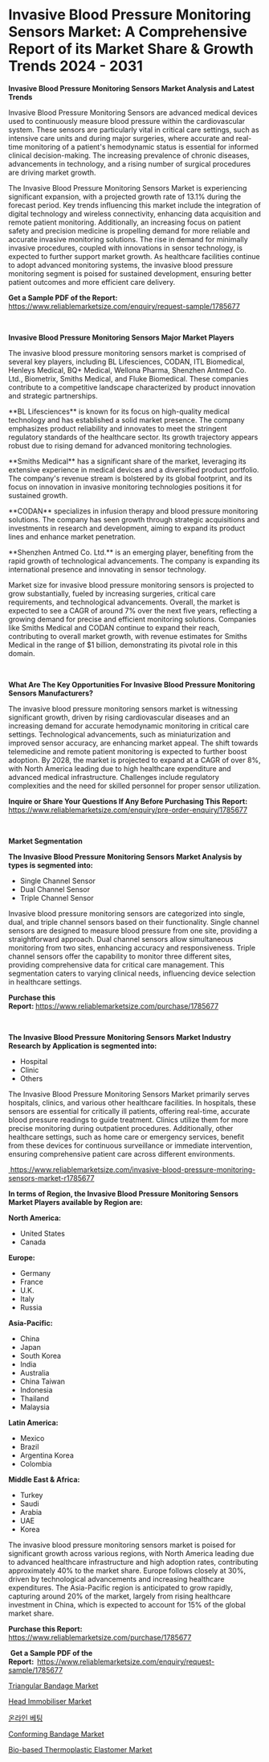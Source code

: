 <p><h1>Invasive Blood Pressure Monitoring Sensors Market: A Comprehensive Report of its Market Share & Growth Trends 2024 - 2031</h1></p><p><strong>Invasive Blood Pressure Monitoring Sensors Market Analysis and Latest Trends</strong></p>
<p><p>Invasive Blood Pressure Monitoring Sensors are advanced medical devices used to continuously measure blood pressure within the cardiovascular system. These sensors are particularly vital in critical care settings, such as intensive care units and during major surgeries, where accurate and real-time monitoring of a patient's hemodynamic status is essential for informed clinical decision-making. The increasing prevalence of chronic diseases, advancements in technology, and a rising number of surgical procedures are driving market growth.</p><p>The Invasive Blood Pressure Monitoring Sensors Market is experiencing significant expansion, with a projected growth rate of 13.1% during the forecast period. Key trends influencing this market include the integration of digital technology and wireless connectivity, enhancing data acquisition and remote patient monitoring. Additionally, an increasing focus on patient safety and precision medicine is propelling demand for more reliable and accurate invasive monitoring solutions. The rise in demand for minimally invasive procedures, coupled with innovations in sensor technology, is expected to further support market growth. As healthcare facilities continue to adopt advanced monitoring systems, the invasive blood pressure monitoring segment is poised for sustained development, ensuring better patient outcomes and more efficient care delivery.</p></p>
<p><strong>Get a Sample PDF of the Report:&nbsp;</strong> <a href="https://www.reliablemarketsize.com/enquiry/request-sample/1785677?utm_campaign=1171&utm_medium=2&utm_source=Github&utm_content=ia&utm_term=09102024&utm_id=invasive-blood-pressure-monitoring-sensors">https://www.reliablemarketsize.com/enquiry/request-sample/1785677</a></p>
<p>&nbsp;</p>
<p><strong>Invasive Blood Pressure Monitoring Sensors Major Market Players</strong></p>
<p><p>The invasive blood pressure monitoring sensors market is comprised of several key players, including BL Lifesciences, CODAN, ITL Biomedical, Henleys Medical, BQ+ Medical, Wellona Pharma, Shenzhen Antmed Co. Ltd., Biometrix, Smiths Medical, and Fluke Biomedical. These companies contribute to a competitive landscape characterized by product innovation and strategic partnerships.</p><p>**BL Lifesciences** is known for its focus on high-quality medical technology and has established a solid market presence. The company emphasizes product reliability and innovates to meet the stringent regulatory standards of the healthcare sector. Its growth trajectory appears robust due to rising demand for advanced monitoring technologies.</p><p>**Smiths Medical** has a significant share of the market, leveraging its extensive experience in medical devices and a diversified product portfolio. The company's revenue stream is bolstered by its global footprint, and its focus on innovation in invasive monitoring technologies positions it for sustained growth.</p><p>**CODAN** specializes in infusion therapy and blood pressure monitoring solutions. The company has seen growth through strategic acquisitions and investments in research and development, aiming to expand its product lines and enhance market penetration.</p><p>**Shenzhen Antmed Co. Ltd.** is an emerging player, benefiting from the rapid growth of technological advancements. The company is expanding its international presence and innovating in sensor technology.</p><p>Market size for invasive blood pressure monitoring sensors is projected to grow substantially, fueled by increasing surgeries, critical care requirements, and technological advancements. Overall, the market is expected to see a CAGR of around 7% over the next five years, reflecting a growing demand for precise and efficient monitoring solutions. Companies like Smiths Medical and CODAN continue to expand their reach, contributing to overall market growth, with revenue estimates for Smiths Medical in the range of $1 billion, demonstrating its pivotal role in this domain.</p></p>
<p>&nbsp;</p>
<p><strong>What Are The Key Opportunities For Invasive Blood Pressure Monitoring Sensors Manufacturers?</strong></p>
<p><p>The invasive blood pressure monitoring sensors market is witnessing significant growth, driven by rising cardiovascular diseases and an increasing demand for accurate hemodynamic monitoring in critical care settings. Technological advancements, such as miniaturization and improved sensor accuracy, are enhancing market appeal. The shift towards telemedicine and remote patient monitoring is expected to further boost adoption. By 2028, the market is projected to expand at a CAGR of over 8%, with North America leading due to high healthcare expenditure and advanced medical infrastructure. Challenges include regulatory complexities and the need for skilled personnel for proper sensor utilization.</p></p>
<p><strong>Inquire or Share Your Questions If Any Before Purchasing This Report:</strong> <a href="https://www.reliablemarketsize.com/enquiry/pre-order-enquiry/1785677?utm_campaign=1171&utm_medium=2&utm_source=Github&utm_content=ia&utm_term=09102024&utm_id=invasive-blood-pressure-monitoring-sensors">https://www.reliablemarketsize.com/enquiry/pre-order-enquiry/1785677</a></p>
<p>&nbsp;</p>
<p><strong>Market Segmentation</strong></p>
<p><strong>The Invasive Blood Pressure Monitoring Sensors Market Analysis by types is segmented into:</strong></p>
<p><ul><li>Single Channel Sensor</li><li>Dual Channel Sensor</li><li>Triple Channel Sensor</li></ul></p>
<p><p>Invasive blood pressure monitoring sensors are categorized into single, dual, and triple channel sensors based on their functionality. Single channel sensors are designed to measure blood pressure from one site, providing a straightforward approach. Dual channel sensors allow simultaneous monitoring from two sites, enhancing accuracy and responsiveness. Triple channel sensors offer the capability to monitor three different sites, providing comprehensive data for critical care management. This segmentation caters to varying clinical needs, influencing device selection in healthcare settings.</p></p>
<p><strong>Purchase this Report:&nbsp;</strong><a href="https://www.reliablemarketsize.com/purchase/1785677?utm_campaign=1171&utm_medium=2&utm_source=Github&utm_content=ia&utm_term=09102024&utm_id=invasive-blood-pressure-monitoring-sensors">https://www.reliablemarketsize.com/purchase/1785677</a></p>
<p>&nbsp;</p>
<p><strong>The Invasive Blood Pressure Monitoring Sensors Market Industry Research by Application is segmented into:</strong></p>
<p><ul><li>Hospital</li><li>Clinic</li><li>Others</li></ul></p>
<p><p>The Invasive Blood Pressure Monitoring Sensors Market primarily serves hospitals, clinics, and various other healthcare facilities. In hospitals, these sensors are essential for critically ill patients, offering real-time, accurate blood pressure readings to guide treatment. Clinics utilize them for more precise monitoring during outpatient procedures. Additionally, other healthcare settings, such as home care or emergency services, benefit from these devices for continuous surveillance or immediate intervention, ensuring comprehensive patient care across different environments.</p></p>
<p><a href="https://www.reliablemarketsize.com/invasive-blood-pressure-monitoring-sensors-market-r1785677?utm_campaign=1171&utm_medium=2&utm_source=Github&utm_content=ia&utm_term=09102024&utm_id=invasive-blood-pressure-monitoring-sensors">&nbsp;https://www.reliablemarketsize.com/invasive-blood-pressure-monitoring-sensors-market-r1785677</a></p>
<p><strong>In terms of Region, the Invasive Blood Pressure Monitoring Sensors Market Players available by Region are:</strong></p>
<p>
    <p> <strong> North America: </strong>
        <ul>
            <li>United States</li>
            <li>Canada</li>
        </ul>
        </p> 
    <p> <strong> Europe: </strong>
        <ul>
            <li>Germany</li>
            <li>France</li>
            <li>U.K.</li>
            <li>Italy</li>
            <li>Russia</li>
        </ul>
        </p> 
    <p> <strong> Asia-Pacific: </strong>
        <ul>
            <li>China</li>
            <li>Japan</li>
            <li>South Korea</li>
            <li>India</li>
            <li>Australia</li>
            <li>China Taiwan</li>
            <li>Indonesia</li>
            <li>Thailand</li>
            <li>Malaysia</li>
        </ul>
        </p> 
    <p> <strong> Latin America: </strong>
        <ul>
            <li>Mexico</li>
            <li>Brazil</li>
            <li>Argentina Korea</li>
            <li>Colombia</li>
        </ul>
        </p> 
    <p> <strong> Middle East & Africa: </strong>
        <ul>
            <li>Turkey</li>
            <li>Saudi</li>
            <li>Arabia</li>
            <li>UAE</li>
            <li>Korea</li>
        </ul>
    </p>
    </p>
<p><p>The invasive blood pressure monitoring sensors market is poised for significant growth across various regions, with North America leading due to advanced healthcare infrastructure and high adoption rates, contributing approximately 40% to the market share. Europe follows closely at 30%, driven by technological advancements and increasing healthcare expenditures. The Asia-Pacific region is anticipated to grow rapidly, capturing around 20% of the market, largely from rising healthcare investment in China, which is expected to account for 15% of the global market share.</p></p>
<p><strong>Purchase this Report: </strong><a href="https://www.reliablemarketsize.com/purchase/1785677?utm_campaign=1171&utm_medium=2&utm_source=Github&utm_content=ia&utm_term=09102024&utm_id=invasive-blood-pressure-monitoring-sensors">https://www.reliablemarketsize.com/purchase/1785677</a></p>
<p>&nbsp;<strong>Get a Sample PDF of the Report:&nbsp;&nbsp;</strong><a href="https://www.reliablemarketsize.com/enquiry/request-sample/1785677?utm_campaign=1171&utm_medium=2&utm_source=Github&utm_content=ia&utm_term=09102024&utm_id=invasive-blood-pressure-monitoring-sensors">https://www.reliablemarketsize.com/enquiry/request-sample/1785677</a></p>
<p><strong></strong></p>
<p><p><a href="https://www.linkedin.com/pulse/future-innovation-global-triangular-bandage-market-ekkkc?utm_campaign=1171&utm_medium=2&utm_source=Github&utm_content=ia&utm_term=09102024&utm_id=invasive-blood-pressure-monitoring-sensors">Triangular Bandage Market</a></p><p><a href="https://www.linkedin.com/pulse/strategic-insights-global-head-immobiliser-market-trends-thzac?utm_campaign=1171&utm_medium=2&utm_source=Github&utm_content=ia&utm_term=09102024&utm_id=invasive-blood-pressure-monitoring-sensors">Head Immobiliser Market</a></p><p><a href="https://github.com/laholand/Market-Research-Report-List-6/blob/main/386829117315.md?utm_campaign=1171&utm_medium=2&utm_source=Github&utm_content=ia&utm_term=09102024&utm_id=invasive-blood-pressure-monitoring-sensors">온라인 베팅</a></p><p><a href="https://www.linkedin.com/pulse/global-conforming-bandage-market-analysis-key-trends-fleuc?utm_campaign=1171&utm_medium=2&utm_source=Github&utm_content=ia&utm_term=09102024&utm_id=invasive-blood-pressure-monitoring-sensors">Conforming Bandage Market</a></p><p><a href="https://github.com/vimar16th/Market-Research-Report-List-6/blob/main/bio-based-thermoplastic-elastomer-market.md?utm_campaign=1171&utm_medium=2&utm_source=Github&utm_content=ia&utm_term=09102024&utm_id=invasive-blood-pressure-monitoring-sensors">Bio-based Thermoplastic Elastomer Market</a></p></p>